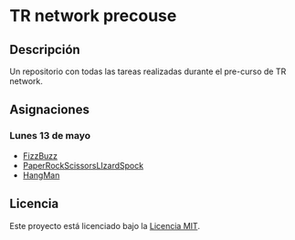 # TR network precouse

## Descripción

Un repositorio con todas las tareas realizadas durante el pre-curso de TR network.

## Asignaciones

### Lunes 13 de mayo
- [FizzBuzz](./tarea_1/FizzBuzz.java)
- [PaperRockScissorsLIzardSpock](./tarea_1/PaperRockScissorsLIzardSpock.java)
- [HangMan](./tarea_1/HangMan.java)

## Licencia

Este proyecto está licenciado bajo la [Licencia MIT](./LICENSE).